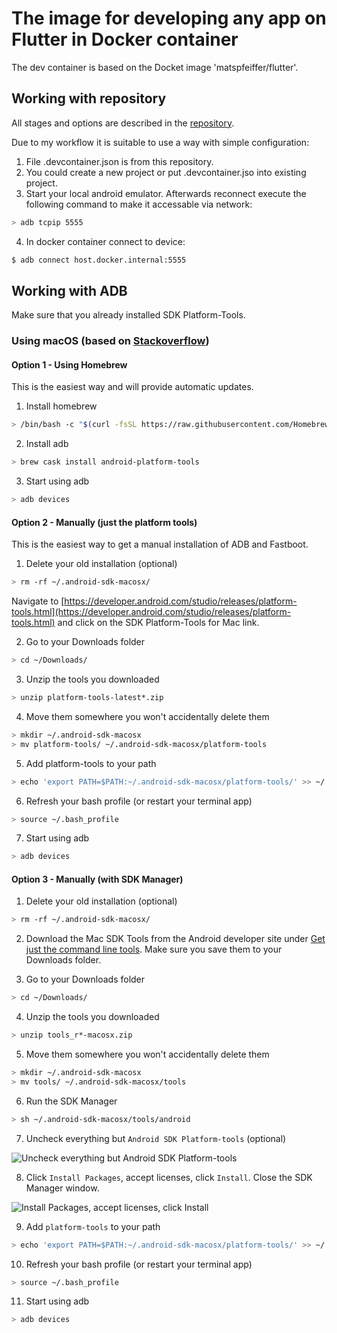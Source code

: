# The image for developing any app on Flutter in Docker container

The dev container is based on the Docket image 'matspfeiffer/flutter'.

## Working with repository

All stages and options are described in the [repository](https://github.com/matsp/docker-flutter).

Due to my workflow it is suitable to use a way with simple configuration:

1. File .devcontainer.json is from this repository.
2. You could create a new project or put .devcontainer.jso into existing project.
3. Start your local android emulator. Afterwards reconnect execute the following command to make it accessable via network:

```bash
> adb tcpip 5555
```
4. In docker container connect to device:

```bash
$ adb connect host.docker.internal:5555
```

## Working with ADB

Make sure that you already installed SDK Platform-Tools.

### Using macOS (based on [Stackoverflow](https://stackoverflow.com/questions/31374085/installing-adb-on-macos?answertab=votes#tab-top))

#### Option 1 - Using Homebrew

This is the easiest way and will provide automatic updates.

1. Install homebrew

```bash
> /bin/bash -c "$(curl -fsSL https://raw.githubusercontent.com/Homebrew/install/master/install.sh)"
```
 
2. Install adb

```bash
> brew cask install android-platform-tools
```

3. Start using adb

```bash
> adb devices
```

#### Option 2 - Manually (just the platform tools)

This is the easiest way to get a manual installation of ADB and Fastboot.

1. Delete your old installation (optional)

```bash
> rm -rf ~/.android-sdk-macosx/
```

Navigate to [https://developer.android.com/studio/releases/platform-tools.html](https://developer.android.com/studio/releases/platform-tools.html) and click on the SDK Platform-Tools for Mac link.

2. Go to your Downloads folder

```bash
> cd ~/Downloads/
```

3. Unzip the tools you downloaded

```bash
> unzip platform-tools-latest*.zip
```

4. Move them somewhere you won't accidentally delete them

```bash
> mkdir ~/.android-sdk-macosx
> mv platform-tools/ ~/.android-sdk-macosx/platform-tools
```

5. Add platform-tools to your path

```bash
> echo 'export PATH=$PATH:~/.android-sdk-macosx/platform-tools/' >> ~/.bash_profile
```

6. Refresh your bash profile (or restart your terminal app)

```bash
> source ~/.bash_profile
```

7. Start using adb

```bash
> adb devices
```

#### Option 3 - Manually (with SDK Manager)

1. Delete your old installation (optional)

```bash
> rm -rf ~/.android-sdk-macosx/
```

2. Download the Mac SDK Tools from the Android developer site under [Get just the command line tools](http://developer.android.com/sdk/index.html#mac-tools). Make sure you save them to your Downloads folder.

3. Go to your Downloads folder

```bash
> cd ~/Downloads/
```

4. Unzip the tools you downloaded

```bash
> unzip tools_r*-macosx.zip
```

5. Move them somewhere you won't accidentally delete them

```bash
> mkdir ~/.android-sdk-macosx
> mv tools/ ~/.android-sdk-macosx/tools
```

6. Run the SDK Manager

```bash
> sh ~/.android-sdk-macosx/tools/android
```

7. Uncheck everything but `Android SDK Platform-tools` (optional)

![Uncheck everything but Android SDK Platform-tools](https://i.stack.imgur.com/H2p4V.png)

8. Click `Install Packages`, accept licenses, click `Install`. Close the SDK Manager window.

![Install Packages, accept licenses, click Install](https://i.stack.imgur.com/ojZVT.png)

9. Add `platform-tools` to your path

```bash
> echo 'export PATH=$PATH:~/.android-sdk-macosx/platform-tools/' >> ~/.bash_profile
```

10. Refresh your bash profile (or restart your terminal app)

```bash
> source ~/.bash_profile
```

11. Start using adb

```bash
> adb devices
```
